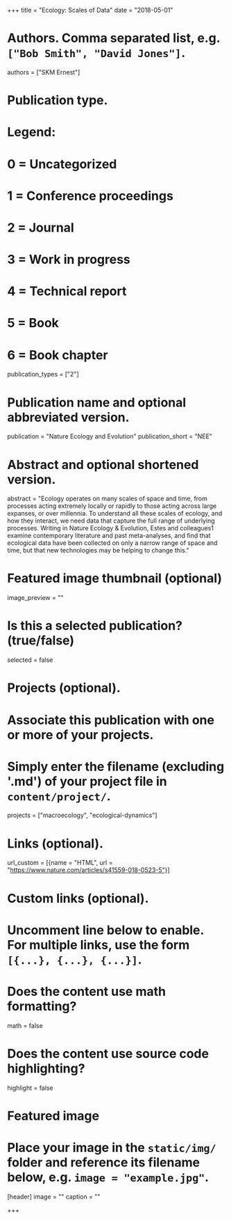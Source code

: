 
+++
title = "Ecology: Scales of Data"
date = "2018-05-01"

# Authors. Comma separated list, e.g. `["Bob Smith", "David Jones"]`.
authors = ["SKM Ernest"]

# Publication type.
# Legend:
# 0 = Uncategorized
# 1 = Conference proceedings
# 2 = Journal
# 3 = Work in progress
# 4 = Technical report
# 5 = Book
# 6 = Book chapter
publication_types = ["2"]

# Publication name and optional abbreviated version.
publication = "Nature Ecology and Evolution"
publication_short = "NEE"

# Abstract and optional shortened version.
abstract = "Ecology operates on many scales of space and time, from processes acting extremely locally or rapidly to those acting across large expanses, or over millennia. To understand all these scales of ecology, and how they interact, we need data that capture the full range of underlying processes. Writing in Nature Ecology & Evolution, Estes and colleagues1 examine contemporary literature and past meta-analyses, and find that ecological data have been collected on only a narrow range of space and time, but that new technologies may be helping to change this."
# Featured image thumbnail (optional)
image_preview = ""

# Is this a selected publication? (true/false)
selected = false

# Projects (optional).
#   Associate this publication with one or more of your projects.
#   Simply enter the filename (excluding '.md') of your project file in `content/project/`.
projects = ["macroecology", "ecological-dynamics"]

# Links (optional).
url_custom = [{name = "HTML", url = "https://www.nature.com/articles/s41559-018-0523-5"}]


# Custom links (optional).
#   Uncomment line below to enable. For multiple links, use the form `[{...}, {...}, {...}]`.

# Does the content use math formatting?
math = false

# Does the content use source code highlighting?
highlight = false

# Featured image
# Place your image in the `static/img/` folder and reference its filename below, e.g. `image = "example.jpg"`.
[header]
image = ""
caption = ""

+++



